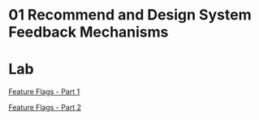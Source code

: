 # 01 Recommend and Design System Feedback Mechanisms

# Lab

[Feature Flags - Part 1](https://docs.microsoft.com/en-us/azure/azure-app-configuration/quickstart-feature-flag-aspnet-core?tabs=core2x)

[Feature Flags - Part 2](https://docs.microsoft.com/en-us/azure/azure-app-configuration/use-feature-flags-dotnet-core)
